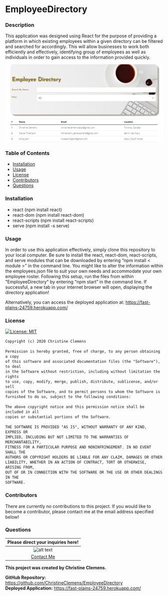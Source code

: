 # EmployeeDirectory


### Description
This application was designed using React for the purpose of providing a platform in which existing employees within a given directory can be filtered and searched for accordingly. This will allow businesses to work both efficiently and effectively, identifying group of employees as well as individuals in order to gain access to the information provided quickly.

![alt text](https://github.com/ChristineClemens/EmployeeDirectory/blob/master/public/EmployeeDirectory.PNG?raw=true)

### Table of Contents
- [Installation](#Installation) 
- [Usage](#Usage) 
- [License](#License) 
- [Contributors](#Contributors) 
- [Questions](#Questions) 

### Installation
- react (npm install react)
- react-dom (npm install react-dom)
- react-scripts (npm install react-scripts)
- serve (npm install -s serve)

### Usage
In order to use this application effectively, simply clone this repository to your local computer. Be sure to install the react, react-dom, react-scripts, and serve modules that can be downloaded by entering “npm install < module >” in the command line. You might like to alter the information within the employees.json file to suit your own needs and accommodate your own employee roster. Following this setup, run the files from within "EmployeeDirectory" by entering “npm start” in the command line. If successful, a new tab in your internet browser will open, displaying the directory application! 

Alternatively, you can access the deployed application at: https://fast-plains-24759.herokuapp.com/

### License
[![License: MIT](https://img.shields.io/badge/License-MIT-yellow.svg)](https://opensource.org/licenses/MIT)

    Copyright (c) 2020 Christine Clemens

    Permission is hereby granted, free of charge, to any person obtaining a copy
    of this software and associated documentation files (the "Software"), to deal
    in the Software without restriction, including without limitation the rights
    to use, copy, modify, merge, publish, distribute, sublicense, and/or sell
    copies of the Software, and to permit persons to whom the Software is
    furnished to do so, subject to the following conditions:

    The above copyright notice and this permission notice shall be included in all
    copies or substantial portions of the Software.

    THE SOFTWARE IS PROVIDED "AS IS", WITHOUT WARRANTY OF ANY KIND, EXPRESS OR
    IMPLIED, INCLUDING BUT NOT LIMITED TO THE WARRANTIES OF MERCHANTABILITY,
    FITNESS FOR A PARTICULAR PURPOSE AND NONINFRINGEMENT. IN NO EVENT SHALL THE
    AUTHORS OR COPYRIGHT HOLDERS BE LIABLE FOR ANY CLAIM, DAMAGES OR OTHER
    LIABILITY, WHETHER IN AN ACTION OF CONTRACT, TORT OR OTHERWISE, ARISING FROM,
    OUT OF OR IN CONNECTION WITH THE SOFTWARE OR THE USE OR OTHER DEALINGS IN THE
    SOFTWARE.
### Contributors
There are currently no contributions to this project. If you would like to become a contributor, please contact me at the email address specified below!

### Questions
| Please direct your inquiries here! |
| :---: |
| ![alt text](https://avatars2.githubusercontent.com/u/64107231?v=4 "Github Profile Picture") |
| <a href= "christineclemens.tesol@gmail.com" target="_blank">Contact Me</a> |
**This project was created by Christine Clemens.**     

**GitHub Repository:** https://github.com/ChristineClemens/EmployeeDirectory          
**Deployed Application:** https://fast-plains-24759.herokuapp.com/         